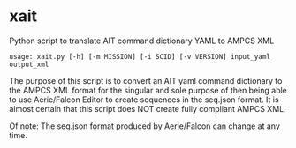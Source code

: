 # xait
Python script to translate AIT command dictionary YAML to AMPCS XML

`usage: xait.py [-h] [-m MISSION] [-i SCID] [-v VERSION] input_yaml output_xml`

The purpose of this script is to convert an AIT yaml command dictionary to
the AMPCS XML format for the singular and sole purpose of then being able
to use Aerie/Falcon Editor to create sequences in the seq.json format. It is
almost certain that this script does NOT create fully compliant AMPCS XML.

Of note: The seq.json format produced by Aerie/Falcon can change at any time.
